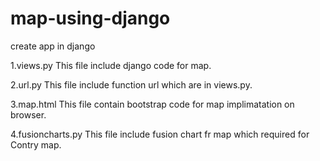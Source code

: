 # map-using-django
create app in django 

1.views.py
      This file include django code for map.
      
      
2.url.py
      This file include function url which are in views.py.
      
      
3.map.html
      This file contain bootstrap code for map implimatation on browser.
      
      
      
4.fusioncharts.py
      This file include fusion chart fr map which required for Contry map.
    
